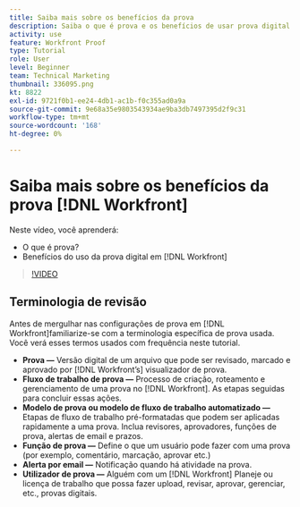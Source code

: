```yaml
---
title: Saiba mais sobre os benefícios da prova
description: Saiba o que é prova e os benefícios de usar prova digital no [!DNL  Workfront].
activity: use
feature: Workfront Proof
type: Tutorial
role: User
level: Beginner
team: Technical Marketing
thumbnail: 336095.png
kt: 8822
exl-id: 9721f0b1-ee24-4db1-ac1b-f0c355ad0a9a
source-git-commit: 9e68a35e9803543934ae9ba3db7497395d2f9c31
workflow-type: tm+mt
source-wordcount: '168'
ht-degree: 0%

---
```


# Saiba mais sobre os benefícios da prova [!DNL Workfront]

Neste vídeo, você aprenderá:

* O que é prova?
* Benefícios do uso da prova digital em [!DNL Workfront]

>[!VIDEO](https://video.tv.adobe.com/v/336095/?quality=12)

## Terminologia de revisão

Antes de mergulhar nas configurações de prova em [!DNL  Workfront]familiarize-se com a terminologia específica de prova usada. Você verá esses termos usados com frequência neste tutorial.

* **Prova —** Versão digital de um arquivo que pode ser revisado, marcado e aprovado por [!DNL Workfront’s] visualizador de prova.
* **Fluxo de trabalho de prova —** Processo de criação, roteamento e gerenciamento de uma prova no [!DNL Workfront]. As etapas seguidas para concluir essas ações.
* **Modelo de prova ou modelo de fluxo de trabalho automatizado —** Etapas de fluxo de trabalho pré-formatadas que podem ser aplicadas rapidamente a uma prova. Inclua revisores, aprovadores, funções de prova, alertas de email e prazos.
* **Função de prova —** Define o que um usuário pode fazer com uma prova (por exemplo, comentário, marcação, aprovar etc.)
* **Alerta por email —** Notificação quando há atividade na prova.
* **Utilizador de prova —** Alguém com um [!DNL Workfront] Planeje ou licença de trabalho que possa fazer upload, revisar, aprovar, gerenciar, etc., provas digitais.

